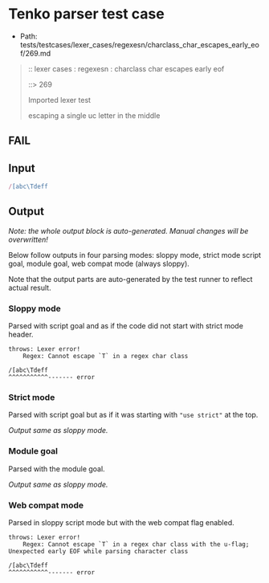 # Tenko parser test case

- Path: tests/testcases/lexer_cases/regexesn/charclass_char_escapes_early_eof/269.md

> :: lexer cases : regexesn : charclass char escapes early eof
>
> ::> 269
>
> Imported lexer test
>
> escaping a single uc letter in the middle

## FAIL

## Input

`````js
/[abc\Tdeff
`````

## Output

_Note: the whole output block is auto-generated. Manual changes will be overwritten!_

Below follow outputs in four parsing modes: sloppy mode, strict mode script goal, module goal, web compat mode (always sloppy).

Note that the output parts are auto-generated by the test runner to reflect actual result.

### Sloppy mode

Parsed with script goal and as if the code did not start with strict mode header.

`````
throws: Lexer error!
    Regex: Cannot escape `T` in a regex char class

/[abc\Tdeff
^^^^^^^^^^^------- error
`````

### Strict mode

Parsed with script goal but as if it was starting with `"use strict"` at the top.

_Output same as sloppy mode._

### Module goal

Parsed with the module goal.

_Output same as sloppy mode._

### Web compat mode

Parsed in sloppy script mode but with the web compat flag enabled.

`````
throws: Lexer error!
    Regex: Cannot escape `T` in a regex char class with the u-flag; Unexpected early EOF while parsing character class

/[abc\Tdeff
^^^^^^^^^^^------- error
`````

